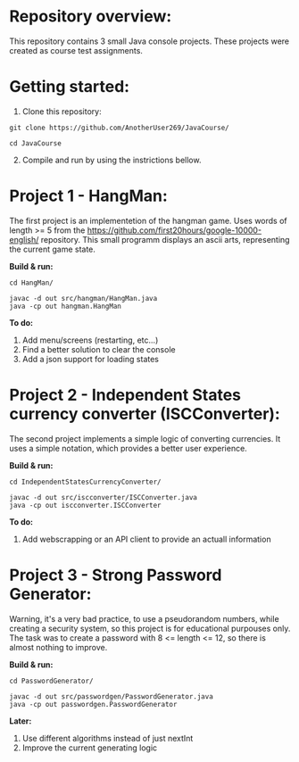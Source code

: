 # Repository overview:

This repository contains 3 small Java console projects. These projects were created as course test assignments.

# Getting started:

1. Clone this repository:

```shell
git clone https://github.com/AnotherUser269/JavaCourse/

cd JavaCourse
```
2. Compile and run by using the instrictions bellow.


# Project 1 - HangMan:

The first project is an implementetion of the hangman game. Uses words of length >= 5 from the https://github.com/first20hours/google-10000-english/ repository. This small programm displays an ascii arts, representing the current game state. 


**Build & run:**
```shell
cd HangMan/

javac -d out src/hangman/HangMan.java
java -cp out hangman.HangMan
```

**To do:**

1) Add menu/screens (restarting, etc...)
2) Find a better solution to clear the console
3) Add a json support for loading states



# Project 2 - Independent States currency converter (ISCConverter):

The second project implements a simple logic of converting currencies. It uses a simple notation, which provides a better user experience.

**Build & run:**
```shell
cd IndependentStatesCurrencyConverter/

javac -d out src/iscconverter/ISCConverter.java
java -cp out iscconverter.ISCConverter
```

**To do:**

1) Add webscrapping or an API client to provide an actuall information


# Project 3 - Strong Password Generator:

Warning, it's a very bad practice, to use a pseudorandom numbers, while creating a security system, so this project is for educational purpouses only. The task was to create a password with 8 <= length <= 12, so there is almost nothing to improve.

**Build & run:**
```shell
cd PasswordGenerator/

javac -d out src/passwordgen/PasswordGenerator.java
java -cp out passwordgen.PasswordGenerator
```

**Later:**
1) Use different algorithms instead of just nextInt
2) Improve the current generating logic
